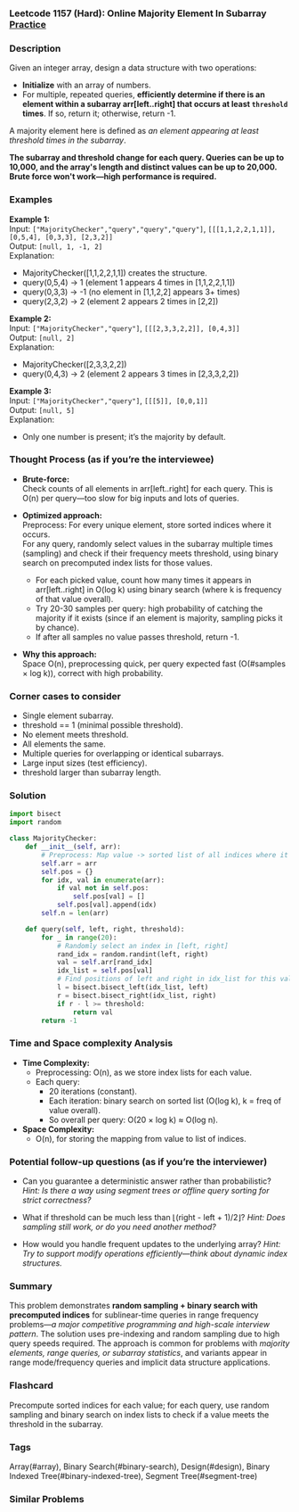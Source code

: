 ### Leetcode 1157 (Hard): Online Majority Element In Subarray [Practice](https://leetcode.com/problems/online-majority-element-in-subarray)

### Description  
Given an integer array, design a data structure with two operations:

- **Initialize** with an array of numbers.
- For multiple, repeated queries, **efficiently determine if there is an element within a subarray arr[left..right] that occurs at least `threshold` times**. If so, return it; otherwise, return -1.

A majority element here is defined as *an element appearing at least threshold times in the subarray*.

**The subarray and threshold change for each query. Queries can be up to 10,000, and the array's length and distinct values can be up to 20,000. Brute force won't work—high performance is required.**

### Examples  

**Example 1:**  
Input: `["MajorityChecker","query","query","query"]`, `[[[1,1,2,2,1,1]], [0,5,4], [0,3,3], [2,3,2]]`  
Output: `[null, 1, -1, 2]`  
Explanation:  
- MajorityChecker([1,1,2,2,1,1]) creates the structure.  
- query(0,5,4) → 1 (element 1 appears 4 times in [1,1,2,2,1,1])  
- query(0,3,3) → -1 (no element in [1,1,2,2] appears 3+ times)  
- query(2,3,2) → 2 (element 2 appears 2 times in [2,2])  

**Example 2:**  
Input: `["MajorityChecker","query"]`, `[[[2,3,3,2,2]], [0,4,3]]`  
Output: `[null, 2]`  
Explanation:  
- MajorityChecker([2,3,3,2,2])  
- query(0,4,3) → 2 (element 2 appears 3 times in [2,3,3,2,2])  

**Example 3:**  
Input: `["MajorityChecker","query"]`, `[[[5]], [0,0,1]]`  
Output: `[null, 5]`  
Explanation:  
- Only one number is present; it’s the majority by default.

### Thought Process (as if you’re the interviewee)  
- **Brute-force:**  
  Check counts of all elements in arr[left..right] for each query. This is O(n) per query—too slow for big inputs and lots of queries.

- **Optimized approach:**  
  Preprocess: For every unique element, store sorted indices where it occurs.  
  For any query, randomly select values in the subarray multiple times (sampling) and check if their frequency meets threshold, using binary search on precomputed index lists for those values.  
  - For each picked value, count how many times it appears in arr[left..right] in O(log k) using binary search (where k is frequency of that value overall).
  - Try 20-30 samples per query: high probability of catching the majority if it exists (since if an element is majority, sampling picks it by chance).
  - If after all samples no value passes threshold, return -1.
- **Why this approach:**  
  Space O(n), preprocessing quick, per query expected fast (O(#samples × log k)), correct with high probability.

### Corner cases to consider  
- Single element subarray.
- threshold == 1 (minimal possible threshold).
- No element meets threshold.
- All elements the same.
- Multiple queries for overlapping or identical subarrays.
- Large input sizes (test efficiency).
- threshold larger than subarray length.

### Solution

```python
import bisect
import random

class MajorityChecker:
    def __init__(self, arr):
        # Preprocess: Map value -> sorted list of all indices where it occurs
        self.arr = arr
        self.pos = {}
        for idx, val in enumerate(arr):
            if val not in self.pos:
                self.pos[val] = []
            self.pos[val].append(idx)
        self.n = len(arr)

    def query(self, left, right, threshold):
        for _ in range(20):
            # Randomly select an index in [left, right]
            rand_idx = random.randint(left, right)
            val = self.arr[rand_idx]
            idx_list = self.pos[val]
            # Find positions of left and right in idx_list for this value
            l = bisect.bisect_left(idx_list, left)
            r = bisect.bisect_right(idx_list, right)
            if r - l >= threshold:
                return val
        return -1
```

### Time and Space complexity Analysis  

- **Time Complexity:**  
  - Preprocessing: O(n), as we store index lists for each value.
  - Each query:
    - 20 iterations (constant).
    - Each iteration: binary search on sorted list (O(log k), k = freq of value overall).
    - So overall per query: O(20 × log k) ≈ O(log n).
- **Space Complexity:**  
  - O(n), for storing the mapping from value to list of indices.

### Potential follow-up questions (as if you’re the interviewer)  

- Can you guarantee a deterministic answer rather than probabilistic?
  *Hint: Is there a way using segment trees or offline query sorting for strict correctness?*

- What if threshold can be much less than ⌊(right - left + 1)/2⌋?
  *Hint: Does sampling still work, or do you need another method?*

- How would you handle frequent updates to the underlying array?
  *Hint: Try to support modify operations efficiently—think about dynamic index structures.*

### Summary
This problem demonstrates **random sampling + binary search with precomputed indices** for sublinear-time queries in range frequency problems—*a major competitive programming and high-scale interview pattern*. The solution uses pre-indexing and random sampling due to high query speeds required. The approach is common for problems with *majority elements, range queries, or subarray statistics*, and variants appear in range mode/frequency queries and implicit data structure applications.


### Flashcard
Precompute sorted indices for each value; for each query, use random sampling and binary search on index lists to check if a value meets the threshold in the subarray.

### Tags
Array(#array), Binary Search(#binary-search), Design(#design), Binary Indexed Tree(#binary-indexed-tree), Segment Tree(#segment-tree)

### Similar Problems
